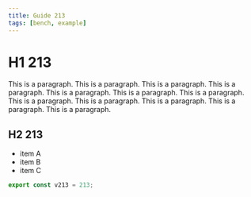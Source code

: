 ```yaml
---
title: Guide 213
tags: [bench, example]
---
```


# H1 213

This is a paragraph. This is a paragraph. This is a paragraph. This is a paragraph. This is a paragraph. This is a paragraph. This is a paragraph. This is a paragraph. This is a paragraph. This is a paragraph. This is a paragraph. This is a paragraph. 

## H2 213

- item A
- item B
- item C

```ts
export const v213 = 213;
```